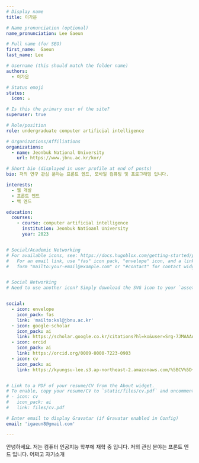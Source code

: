 ```yaml
---
# Display name
title: 이가은

# Name pronunciation (optional)
name_pronunciation: Lee Gaeun

# Full name (for SEO)
first_name:  Gaeun
last_name: Lee

# Username (this should match the folder name)
authors:
  - 이가은

# Status emoji
status:
  icon: ☕️

# Is this the primary user of the site?
superuser: true

# Role/position
role: undergraduate computer artificial intelligence

# Organizations/Affiliations
organizations:
  - name: Jeonbuk National University
    url: https://www.jbnu.ac.kr/kor/

# Short bio (displayed in user profile at end of posts)
bio: 저의 연구 관심 분야는 프론트 엔드, 모바일 컴퓨팅 및 프로그래밍 입니다.

interests:
  - 웹 개발
  - 프론트 엔드
  - 백 엔드

education:
  courses:
    - course: computer artificial intelligence
      institution: Jeonbuk Natioanl University
      year: 2023


# Social/Academic Networking
# For available icons, see: https://docs.hugoblox.com/getting-started/page-builder/#icons
#   For an email link, use "fas" icon pack, "envelope" icon, and a link in the
#   form "mailto:your-email@example.com" or "#contact" for contact widget.


# Social Networking
# Need to use another icon? Simply download the SVG icon to your `assets/media/icons/` folder.


social:
  - icon: envelope
    icon_pack: fas
    link: 'mailto:ksl@jbnu.ac.kr'
  - icon: google-scholar
    icon_pack: ai
    link: https://scholar.google.co.kr/citations?hl=ko&user=Srg-7JMAAAAJ&view_op=list_works&authuser=3&gmla=AKKJWFdKkn6oOSodKydbVjFB9IpHqHHucjz06KnXACXkcsad_elmO3TnVclXh3i46QOPtpevNt2mKEReoILewOZrWPw38nBujERgFLA6D1JXhmVcGPzUiQU4Fg
  - icon: orcid
    icon_pack: ai
    link: https://orcid.org/0009-0000-7223-0903
  - icon: cv
    icon_pack: ai
    link: https://kyungsu-lee.s3.ap-northeast-2.amazonaws.com/%5BCV%5D+Kyungsu+Lee.pdf


# Link to a PDF of your resume/CV from the About widget.
# To enable, copy your resume/CV to `static/files/cv.pdf` and uncomment the lines below.
# - icon: cv
#   icon_pack: ai
#   link: files/cv.pdf

# Enter email to display Gravatar (if Gravatar enabled in Config)
email: 'igaeun8@gmail.com'

---
```


안녕하세요. 저는 컴퓨터 인공지능 학부에 재학 중 입니다. 저의 관심 분야는 프론트 엔드 입니다. 
어쩌고 자기소개 
